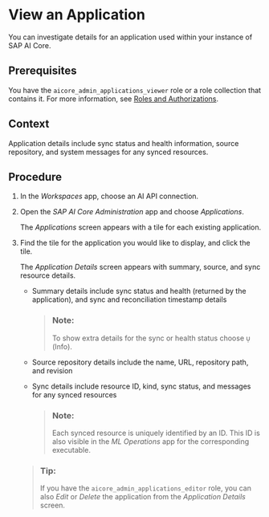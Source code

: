 <!-- loioedb1aa02351349f3adc94a77b631d9bd -->

<link rel="stylesheet" type="text/css" href="css/sap-icons.css"/>

# View an Application

You can investigate details for an application used within your instance of SAP AI Core.



<a name="loioedb1aa02351349f3adc94a77b631d9bd__prereq_jxh_bpc_rob"/>

## Prerequisites

You have the `aicore_admin_applications_viewer` role or a role collection that contains it. For more information, see [Roles and Authorizations](roles-and-authorizations-4ef8499.md).



## Context

Application details include sync status and health information, source repository, and system messages for any synced resources.



## Procedure

1.  In the *Workspaces* app, choose an AI API connection.

2.  Open the *SAP AI Core Administration* app and choose *Applications*.

    The *Applications* screen appears with a tile for each existing application.

3.  Find the tile for the application you would like to display, and click the tile.

    The *Application Details* screen appears with summary, source, and sync resource details.

    -   Summary details include sync status and health \(returned by the application\), and sync and reconciliation timestamp details

        > ### Note:  
        > To show extra details for the sync or health status choose <span class="SAP-icons"></span> \(Info\).

    -   Source repository details include the name, URL, repository path, and revision

    -   Sync details include resource ID, kind, sync status, and messages for any synced resources

        > ### Note:  
        > Each synced resource is uniquely identified by an ID. This ID is also visible in the *ML Operations* app for the corresponding executable.


    > ### Tip:  
    > If you have the `aicore_admin_applications_editor` role, you can also *Edit* or *Delete* the application from the *Application Details* screen.


